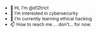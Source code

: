 - 👋 Hi, I’m @d12trict
- 👀 I’m interested in cybersecurity
- 🌱 I’m currently learning ethical hacking
- 📫 How to reach me ... don't... for now.

<!---
d12trict/d12trict is a ✨ special ✨ repository because its `README.md` (this file) appears on your GitHub profile.
You can click the Preview link to take a look at your changes.
--->
